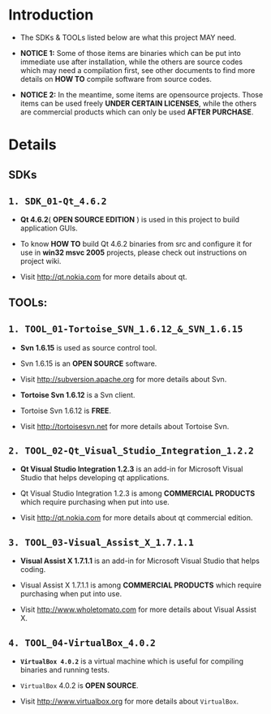 # Introduction #

  * The SDKs & TOOLs listed below are what this project MAY need.

  * **NOTICE 1:** Some of those items are binaries which can be put into immediate use after installation, while the others are source codes which may need a compilation first, see other documents to find more details on **HOW TO** compile software from source codes.

  * **NOTICE 2:** In the meantime, some items are opensource projects. Those items can be used freely **UNDER CERTAIN LICENSES**, while the others are commercial products which can only be used **AFTER PURCHASE**.


# Details #

## SDKs ##

## **`1. SDK_01-Qt_4.6.2`** ##

  * **Qt 4.6.2**( **OPEN SOURCE EDITION** ) is used in this project to build application GUIs.

  * To know **HOW TO** build Qt 4.6.2 binaries from src and configure it for use in **win32 msvc 2005** projects, please check out instructions on project wiki.

  * Visit http://qt.nokia.com for more details about qt.


## TOOLs: ##

## **`1. TOOL_01-Tortoise_SVN_1.6.12_&_SVN_1.6.15`** ##

  * **Svn 1.6.15** is used as source control tool.

  * Svn 1.6.15 is an **OPEN SOURCE** software.

  * Visit http://subversion.apache.org for more details about Svn.

  * **Tortoise Svn 1.6.12** is a Svn client.

  * Tortoise Svn 1.6.12 is **FREE**.

  * Visit http://tortoisesvn.net for more details about Tortoise Svn.

## **`2. TOOL_02-Qt_Visual_Studio_Integration_1.2.2`** ##

  * **Qt Visual Studio Integration 1.2.3** is an add-in for Microsoft Visual Studio that helps developing qt applications.

  * Qt Visual Studio Integration 1.2.3 is among **COMMERCIAL PRODUCTS** which require purchasing when put into use.

  * Visit http://qt.nokia.com for more details about qt commercial edition.

## **`3. TOOL_03-Visual_Assist_X_1.7.1.1`** ##

  * **Visual Assist X 1.7.1.1** is an add-in for Microsoft Visual Studio that helps coding.

  * Visual Assist X 1.7.1.1 is among **COMMERCIAL PRODUCTS** which require purchasing when put into use.

  * Visit http://www.wholetomato.com for more details about Visual Assist X.

## **`4. TOOL_04-VirtualBox_4.0.2`** ##

  * **`VirtualBox 4.0.2`** is a virtual machine which is useful for compiling binaries and running tests.

  * `VirtualBox` 4.0.2 is **OPEN SOURCE**.

  * Visit http://www.virtualbox.org for more details about `VirtualBox`.